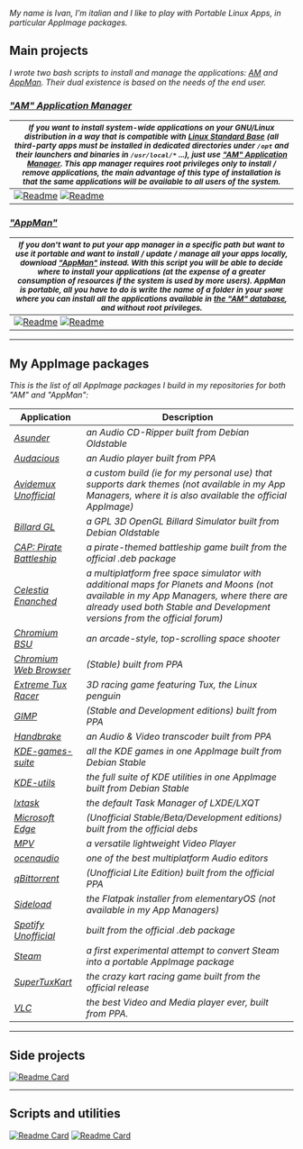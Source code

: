 *My name is Ivan, I'm italian and I like to play with Portable Linux Apps, in particular AppImage packages.*
## Main projects

*I wrote two bash scripts to install and manage the applications: [AM](https://github.com/ivan-hc/AM-Application-Manager) and [AppMan](https://github.com/ivan-hc/AppMan). Their dual existence is based on the needs of the end user.*

### [***"AM" Application Manager***](https://github.com/ivan-hc/AM-Application-Manager)
| <sub>***If you want to install system-wide applications on your GNU/Linux distribution in a way that is compatible with [Linux Standard Base](https://refspecs.linuxfoundation.org/lsb.shtml) (all third-party apps must be installed in dedicated directories under `/opt` and their launchers and binaries in `/usr/local/*` ...), just use ["AM" Application Manager](https://github.com/ivan-hc/AM-Application-Manager). This app manager requires root privileges only to install / remove applications, the main advantage of this type of installation is that the same applications will be available to all users of the system.***</sub> |
| -- |
| [![Readme](https://img.shields.io/github/stars/ivan-hc/AM-Application-Manager?label=%E2%AD%90&style=flat-square)](https://github.com/ivan-hc/AM-Application-Manager/stargazers) [![Readme](https://img.shields.io/github/license/ivan-hc/AM-Application-Manager?label=&style=flat-square)](https://github.com/ivan-hc/AM-Application-Manager/blob/main/LICENSE) |

### [***"AppMan"***](https://github.com/ivan-hc/AppMan)
| <sub>***If you don't want to put your app manager in a specific path but want to use it portable and want to install / update / manage all your apps locally, download ["AppMan"](https://github.com/ivan-hc/AppMan) instead. With this script you will be able to decide where to install your applications (at the expense of a greater consumption of resources if the system is used by more users). AppMan is portable, all you have to do is write the name of a folder in your `$HOME` where you can install all the applications available in [the "AM" database](https://github.com/ivan-hc/AM-Application-Manager/tree/main/programs), and without root privileges.***</sub> |
| -- |
| [![Readme](https://img.shields.io/github/stars/ivan-hc/AppMan?label=%E2%AD%90&style=flat-square)](https://github.com/ivan-hc/AppMan/stargazers) [![Readme](https://img.shields.io/github/license/ivan-hc/AppMan?label=&style=flat-square)](https://github.com/ivan-hc/AppMan/blob/main/LICENSE) |

-------------------------------------------------------

## My AppImage packages
*This is the list of all AppImage packages I build in my repositories for both "AM" and "AppMan":*

| Application | Description |
| -- | -- |
| [*Asunder*](https://github.com/ivan-hc/Database-of-pkg2appimaged-packages/releases/tag/asunder) | *an Audio CD-Ripper built from Debian Oldstable* |
| [*Audacious*](https://github.com/ivan-hc/Database-of-pkg2appimaged-packages/releases/tag/audacious) | *an Audio player built from PPA* |
| [*Avidemux Unofficial*](https://github.com/ivan-hc/Avidemux-unofficial-appimage) | *a custom build (ie for my personal use) that supports dark themes (not available in my App Managers, where it is also available the official AppImage)* |
| [*Billard GL*](https://github.com/ivan-hc/Database-of-pkg2appimaged-packages/releases/tag/billard-gl) | *a GPL 3D OpenGL Billard Simulator built from Debian Oldstable* |
| [*CAP: Pirate Battleship*](https://github.com/ivan-hc/Database-of-pkg2appimaged-packages/releases/tag/capbattleship) | *a pirate-themed battleship game built from the official .deb package* |
| [*Celestia Enanched*](https://github.com/ivan-hc/Celestia-appimage) | *a multiplatform free space simulator with additional maps for Planets and Moons (not available in my App Managers, where there are already used both Stable and Development versions from the official forum)* |
| [*Chromium BSU*](https://github.com/ivan-hc/Database-of-pkg2appimaged-packages/releases/tag/chromium-bsu) | *an arcade-style, top-scrolling space shooter* |
| [*Chromium Web Browser*](https://github.com/ivan-hc/Chromium-Web-Browser-appimage) | *(Stable) built from PPA* |
| [*Extreme Tux Racer*](https://github.com/ivan-hc/Database-of-pkg2appimaged-packages/releases/tag/extremetuxracer) | *3D racing game featuring Tux, the Linux penguin* |
| [*GIMP*](https://github.com/ivan-hc/GIMP-appimage) | *(Stable and Development editions) built from PPA* |
| [*Handbrake*](https://github.com/ivan-hc/Handbrake-appimage) | *an Audio & Video transcoder built from PPA* |
| [*KDE-games-suite*](https://github.com/ivan-hc/KDE-games-suite-appimage) | *all the KDE games in one AppImage built from Debian Stable* |
| [*KDE-utils*](https://github.com/ivan-hc/KDE-utils-appimage) | *the full suite of KDE utilities in one AppImage built from Debian Stable* |
| [*lxtask*](https://github.com/ivan-hc/Database-of-pkg2appimaged-packages/releases/tag/lxtask) | *the default Task Manager of LXDE/LXQT* |
| [*Microsoft Edge*](https://github.com/ivan-hc/MS-Edge-appimage) | *(Unofficial Stable/Beta/Development editions) built from the official debs* |
| [*MPV*](https://github.com/ivan-hc/MPV-appimage) | *a versatile lightweight Video Player* |
| [*ocenaudio*](https://github.com/ivan-hc/ocenaudio-appimage) | *one of the best multiplatform Audio editors* |
| [*qBittorrent*](https://github.com/ivan-hc/qbittorrent-appimage) | *(Unofficial Lite Edition) built from the official PPA* |
| [*Sideload*](https://github.com/ivan-hc/Flatpak-installer-appimage) | *the Flatpak installer from elementaryOS (not available in my App Managers)* |
| [*Spotify Unofficial*](https://github.com/ivan-hc/Spotify-appimage) | *built from the official .deb package* |
| [*Steam*](https://github.com/ivan-hc/Spotify-appimage) | *a first experimental attempt to convert Steam into a portable AppImage package* |
| [*SuperTuxKart*](https://github.com/ivan-hc/SuperTuxKart-appimage) | *the crazy kart racing game built from the official release* |
| [*VLC*](https://github.com/ivan-hc/VLC-appimage) | *the best Video and Media player ever, built from PPA.* |

-------------------------------------------------------

## Side projects
[![Readme Card](https://github-readme-stats.vercel.app/api/pin/?username=ivan-hc&theme=highcontrast&repo=Arch-Deployer)](https://github.com/ivan-hc/Arch-Deployer)

-------------------------------------------------------

## Scripts and utilities
[![Readme Card](https://github-readme-stats.vercel.app/api/pin/?username=ivan-hc&theme=nightowl&repo=Firefox-for-Linux-scripts)](https://github.com/ivan-hc/Firefox-for-Linux-scripts)
[![Readme Card](https://github-readme-stats.vercel.app/api/pin/?username=ivan-hc&theme=nightowl&repo=flatpak-install-action)](https://github.com/ivan-hc/flatpak-install-action)
